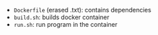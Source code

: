 - `Dockerfile` (erased .txt): contains dependencies
- `build.sh`: builds docker container
- `run.sh`: run program in the container
